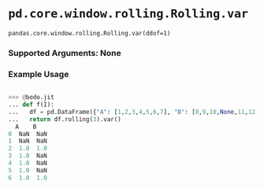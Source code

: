 # `pd.core.window.rolling.Rolling.var`

`pandas.core.window.rolling.Rolling.var(ddof=1)`

### Supported Arguments: None

### Example Usage

```py

>>> @bodo.jit
... def f(I):
...   df = pd.DataFrame({"A": [1,2,3,4,5,6,7], "B": [8,9,10,None,11,12,13]})
...   return df.rolling(3).var()
  A    B
0  NaN  NaN
1  NaN  NaN
2  1.0  1.0
3  1.0  NaN
4  1.0  NaN
5  1.0  NaN
6  1.0  1.0
```
